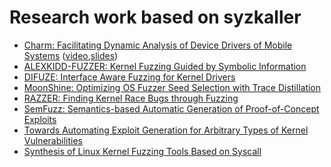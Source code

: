 Research work based on syzkaller
================================

-	[Charm: Facilitating Dynamic Analysis of Device Drivers of Mobile Systems](https://www.usenix.org/system/files/conference/usenixsecurity18/sec18-talebi.pdf) ([video](https://www.usenix.org/conference/usenixsecurity18/presentation/talebi),[slides](https://www.usenix.org/sites/default/files/conference/protected-files/security18_slides_talebi.pdf)\)
-	[ALEXKIDD-FUZZER: Kernel Fuzzing Guided by Symbolic Information](https://www.cerias.purdue.edu/assets/symposium/2018-posters/829-D1B.pdf)
-	[DIFUZE: Interface Aware Fuzzing for Kernel Drivers](https://acmccs.github.io/papers/p2123-corinaA.pdf)
-	[MoonShine: Optimizing OS Fuzzer Seed Selection with Trace Distillation](http://www.cs.columbia.edu/~suman/docs/moonshine.pdf)
-	[RAZZER: Finding Kernel Race Bugs through Fuzzing](https://lifeasageek.github.io/papers/jeong:razzer.pdf)
-	[SemFuzz: Semantics-based Automatic Generation of Proof-of-Concept Exploits](https://www.informatics.indiana.edu/xw7/papers/p2139-you.pdf)
-	[Towards Automating Exploit Generation for Arbitrary Types of Kernel Vulnerabilities](https://i.blackhat.com/us-18/Thu-August-9/us-18-Wu-Towards-Automating-Exploit-Generation-For-Arbitrary-Types-of-Kernel-Vulnerabilities-wp.pdf)
-	[Synthesis of Linux Kernel Fuzzing Tools Based on Syscall](http://dpi-proceedings.com/index.php/dtcse/article/download/14990/14503)
